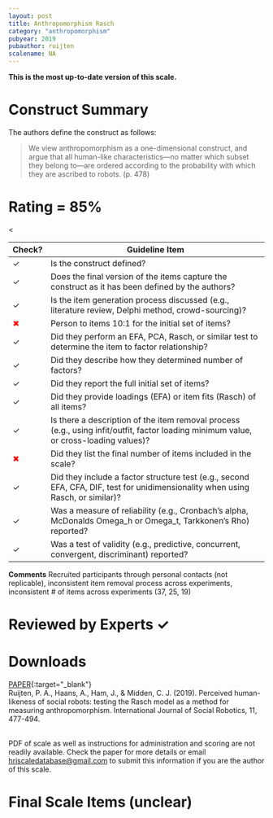 ```yaml
---
layout: post
title: Anthropomorphism Rasch
category: "anthropomorphism"
pubyear: 2019
pubauthor: ruijten
scalename: NA
---
```


**This is the most up-to-date version of this scale.**

# Construct Summary

The authors define the construct as follows:

>We view anthropomorphism as a one-dimensional construct, and argue that all human-like characteristics—no matter which subset they belong to—are ordered according to the probability with which they are ascribed to robots. (p. 478)


# Rating = 85% 

<table>
  <thead>
    <tr>
      <th>Check?</th>
      <th>Guideline Item</th>
    </tr>
  </thead>
  <tbody>
    <tr>
      <td>&#10003;</td>
      <td>Is the construct defined?</td>
    </tr>
    <tr>
      <td>&#10003;</td>
      <td>Does the final version of the items capture the construct as it has been defined by the authors?</td>
    </tr>
    <tr>
      <td>&#10003;</td>
      <td>Is the item generation process discussed (e.g., literature review, Delphi method, crowd-sourcing)?</td>
    </tr>
    <tr>
      <td style="color: red;">&#10006;</td>
      <td>Person to items 10:1 for the initial set of items?</td>
    </tr>
    <tr>
      <td>&#10003;</td>
      <td>Did they perform an EFA, PCA, Rasch, or similar test to determine the item to factor relationship?</td>
    </tr>
    <tr>
      <td>&#10003;</td>
      <td>Did they describe how they determined number of factors?</td>
    </tr>
    <tr>
      <td>&#10003;</td>
      <td>Did they report the full initial set of items?</td>
    </tr>
    <tr>
      <td>&#10003;</td>
      <td>Did they provide loadings (EFA) or item fits (Rasch) of all items?</td>
    </tr>
    <tr>
      <<td>&#10003;</td>
      <td>Is there a description of the item removal process (e.g., using infit/outfit, factor loading minimum value, or cross-loading values)?</td>
    </tr>
    <tr>
      <td style="color: red;">&#10006;</td>
      <td>Did they list the final number of items included in the scale?</td>
    </tr>
    <tr>
      <td>&#10003;</td>
      <td>Did they include a factor structure test (e.g., second EFA, CFA, DIF, test for unidimensionality when using Rasch, or similar)?</td>
    </tr>
    <tr>
      <td>&#10003;</td>
      <td>Was a measure of reliability (e.g., Cronbach’s alpha, McDonalds Omega_h or Omega_t, Tarkkonen’s Rho) reported?</td>
    </tr>
    <tr>
      <td>&#10003;</td>
      <td>Was a test of validity (e.g., predictive, concurrent, convergent, discriminant) reported?</td>
    </tr>
  </tbody>
</table>

**Comments**
Recruited participants through personal contacts (not replicable), inconsistent item removal process across experiments, inconsistent # of items across experiments (37, 25, 19)

# Reviewed by Experts &#10003;

# Downloads
[PAPER](https://link.springer.com/article/10.1007/s12369-019-00516-z){:target="_blank"}
<br>Ruijten, P. A., Haans, A., Ham, J., & Midden, C. J. (2019). Perceived human-likeness of social robots: testing the Rasch model as a method for measuring anthropomorphism. International Journal of Social Robotics, 11, 477-494.

<br>PDF of scale as well as instructions for administration and scoring are not readily available. Check the paper for more details or email hriscaledatabase@gmail.com to submit this information if you are the author of this scale.

# Final Scale Items (unclear)

